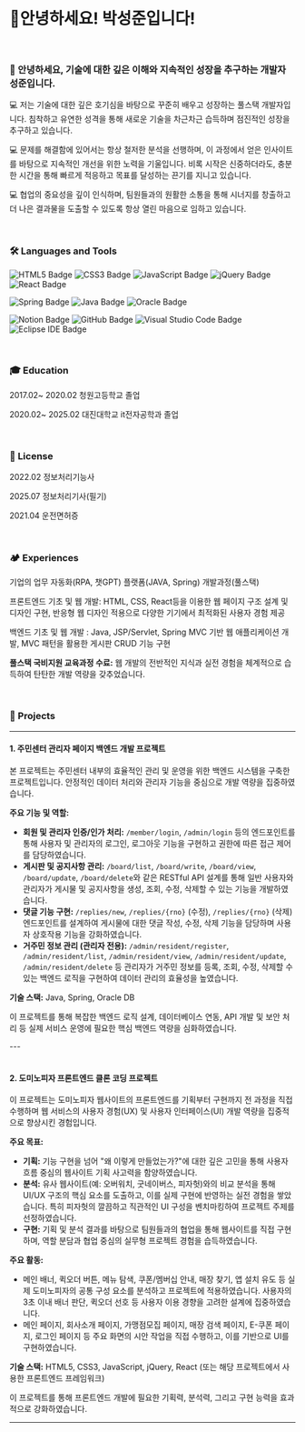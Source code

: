 <h1>👋안녕하세요! 박성준입니다!</h1>
<br>

### 🙋 안녕하세요, 기술에 대한 깊은 이해와 지속적인 성장을 추구하는 개발자 **성준**입니다.

💻 저는 기술에 대한 깊은 호기심을 바탕으로 꾸준히 배우고 성장하는 풀스택 개발자입니다. 침착하고 유연한 성격을 통해 새로운 기술을 차근차근 습득하며 점진적인 성장을 추구하고 있습니다.

💻 문제를 해결함에 있어서는 항상 철저한 분석을 선행하며, 이 과정에서 얻은 인사이트를 바탕으로 지속적인 개선을 위한 노력을 기울입니다. 비록 시작은 신중하더라도, 충분한 시간을 통해 빠르게 적응하고 목표를 달성하는 끈기를 지니고 있습니다.

💻 협업의 중요성을 깊이 인식하며, 팀원들과의 원활한 소통을 통해 시너지를 창출하고 더 나은 결과물을 도출할 수 있도록 항상 열린 마음으로 임하고 있습니다.

<br>

### 🛠 Languages and Tools
<p>
  <!-- Frontend -->
  <img src="https://img.shields.io/badge/HTML5-E34F26?style=flat-square&logo=html5&logoColor=fff" alt="HTML5 Badge"/>
  <img src="https://img.shields.io/badge/CSS3-1572B6?style=flat-square&logo=css3&logoColor=fff" alt="CSS3 Badge"/>
  <img src="https://img.shields.io/badge/JavaScript-F7DF1E?style=flat-square&logo=JavaScript&logoColor=fff" alt="JavaScript Badge"/>
  <img src="https://img.shields.io/badge/jQuery-0769AD?style=flat-square&logo=jQuery&logoColor=fff" alt="jQuery Badge"/>
  <img src="https://img.shields.io/badge/React-61DAFB?style=flat-square&logo=React&logoColor=fff" alt="React Badge"/>
</p>
<p>
  <!-- Backend & Database -->
  <img src="https://img.shields.io/badge/Spring-6DB33F?style=flat-square&logo=spring&logoColor=fff" alt="Spring Badge"/>
  <img src="https://img.shields.io/badge/JAVA-8F0000?style=flat-square&logo=Java&logoColor=4479A1" alt="Java Badge"/>
  <img src="https://img.shields.io/badge/Oracle-F80000?style=flat-square&logo=Oracle&logoColor=4479A1" alt="Oracle Badge"/>
</p>
<p>
  <!-- Tools & Collaboration -->
  <img src="https://img.shields.io/badge/Notion-ffffff?style=flat-square&logo=Notion&logoColor=black" alt="Notion Badge"/>
  <img src="https://img.shields.io/badge/GitHub-gray?style=flat-square&logo=GitHub&logoColor=black" alt="GitHub Badge"/>
  <img src="https://img.shields.io/badge/Visual Studio Code-007ACC?style=flat-square&logo=visualstudiocode&logoColor=#007ACC" alt="Visual Studio Code Badge"/>
  <img src="https://img.shields.io/badge/Eclipse IDE-2C2255?style=flat-square&logo=eclipseide&logoColor=#fff" alt="Eclipse IDE Badge"/>
</p>

<br>


### 🎓 Education 
<p>2017.02~ 2020.02 청원고등학교 졸업</p>
<p>2020.02~ 2025.02 대진대학교 it전자공학과 졸업</p>
<br>

### 📜 License
<p>2022.02 정보처리기능사</p>
<p>2025.07 정보처리기사(필기)</p>
<p>2021.04 운전면허증</p>
<br>

### 🏕️ Experiences
<p>
기업의 업무 자동화(RPA, 챗GPT) 플랫폼(JAVA, Spring) 개발과정(풀스택)
<p>프론트엔드 기초 및 웹 개발: HTML, CSS, React등을 이용한 웹 페이지 구조 설계 및 디자인 구현, 반응형 웹 디자인 적용으로 다양한 기기에서 최적화된 사용자 경험 제공</p>
<p>백엔드 기초 및 웹 개발 : Java, JSP/Servlet, Spring MVC 기반 웹 애플리케이션 개발, MVC 패턴을 활용한 게시판 CRUD 기능 구현</p>

  **풀스택 국비지원 교육과정 수료:** 웹 개발의 전반적인 지식과 실전 경험을 체계적으로 습득하여 탄탄한 개발 역량을 갖추었습니다.

</p>

<br>

### 🚀 Projects
---
#### **1. 주민센터 관리자 페이지 백엔드 개발 프로젝트**
본 프로젝트는 주민센터 내부의 효율적인 관리 및 운영을 위한 백엔드 시스템을 구축한 프로젝트입니다. 안정적인 데이터 처리와 관리자 기능을 중심으로 개발 역량을 집중하였습니다.

**주요 기능 및 역할:**
*   **회원 및 관리자 인증/인가 처리:** `/member/login`, `/admin/login` 등의 엔드포인트를 통해 사용자 및 관리자의 로그인, 로그아웃 기능을 구현하고 권한에 따른 접근 제어를 담당하였습니다. 
*   **게시판 및 공지사항 관리:** `/board/list`, `/board/write`, `/board/view`, `/board/update`, `/board/delete`와 같은 RESTful API 설계를 통해 일반 사용자와 관리자가 게시물 및 공지사항을 생성, 조회, 수정, 삭제할 수 있는 기능을 개발하였습니다. 
*   **댓글 기능 구현:** `/replies/new`, `/replies/{rno}` (수정), `/replies/{rno}` (삭제) 엔드포인트를 설계하여 게시물에 대한 댓글 작성, 수정, 삭제 기능을 담당하며 사용자 상호작용 기능을 강화하였습니다. 
*   **거주민 정보 관리 (관리자 전용):** `/admin/resident/register`, `/admin/resident/list`, `/admin/resident/view`, `/admin/resident/update`, `/admin/resident/delete` 등 관리자가 거주민 정보를 등록, 조회, 수정, 삭제할 수 있는 백엔드 로직을 구현하여 데이터 관리의 효율성을 높였습니다. 

**기술 스택:** Java, Spring, Oracle DB

이 프로젝트를 통해 복잡한 백엔드 로직 설계, 데이터베이스 연동, API 개발 및 보안 처리 등 실제 서비스 운영에 필요한 핵심 백엔드 역량을 심화하였습니다.

---<br><br>
#### **2. 도미노피자 프론트엔드 클론 코딩 프로젝트**
이 프로젝트는 도미노피자 웹사이트의 프론트엔드를 기획부터 구현까지 전 과정을 직접 수행하며 웹 서비스의 사용자 경험(UX) 및 사용자 인터페이스(UI) 개발 역량을 집중적으로 향상시킨 경험입니다.

**주요 목표:**
*   **기획:** 기능 구현을 넘어 "왜 이렇게 만들었는가?"에 대한 깊은 고민을 통해 사용자 흐름 중심의 웹사이트 기획 사고력을 함양하였습니다. 
*   **분석:** 유사 웹사이트(예: 오버워치, 굿네이버스, 피자헛)와의 비교 분석을 통해 UI/UX 구조의 핵심 요소를 도출하고, 이를 실제 구현에 반영하는 실전 경험을 쌓았습니다. 특히 피자헛의 깔끔하고 직관적인 UI 구성을 벤치마킹하여 프로젝트 주제를 선정하였습니다.
*   **구현:** 기획 및 분석 결과를 바탕으로 팀원들과의 협업을 통해 웹사이트를 직접 구현하며, 역할 분담과 협업 중심의 실무형 프로젝트 경험을 습득하였습니다. 

**주요 활동:**
*   메인 배너, 퀵오더 버튼, 메뉴 탐색, 쿠폰/멤버십 안내, 매장 찾기, 앱 설치 유도 등 실제 도미노피자의 공통 구성 요소를 분석하고 프로젝트에 적용하였습니다. 사용자의 3초 이내 배너 판단, 퀵오더 선호 등 사용자 이용 경향을 고려한 설계에 집중하였습니다.
*   메인 페이지, 회사소개 페이지, 가맹점모집 페이지, 매장 검색 페이지, E-쿠폰 페이지, 로그인 페이지 등 주요 화면의 시안 작업을 직접 수행하고, 이를 기반으로 UI를 구현하였습니다. 

**기술 스택:** HTML5, CSS3, JavaScript, jQuery, React (또는 해당 프로젝트에서 사용한 프론트엔드 프레임워크)

이 프로젝트를 통해 프론트엔드 개발에 필요한 기획력, 분석력, 그리고 구현 능력을 효과적으로 강화하였습니다.

---

<br>

